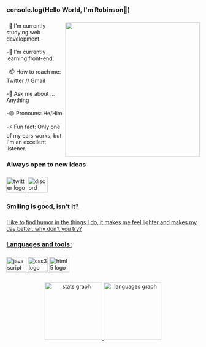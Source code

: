 <h3 align="left">console.log(Hello World, I'm Robinson👋)</h3>

###

<img align="right" height="350" src="https://www.thecoderpedia.com/wp-content/uploads/2020/06/Programming-Memes-Programmer-while-sleeping.jpg?x34900"  />

###

<p align="left">-🔭 I’m currently studying web development.<br><br>-🌱 I’m currently learning front-end.<br><br>-📫 How to reach me: Twitter // Gmail<br><br>-💬 Ask me about ... Anything<br><br>-😄 Pronouns: He/Him<br><br>-⚡ Fun fact: Only one of my ears works, but I'm an excellent listener.</p>

###

<h3 align="left">Always open to new ideas</h3>

###

<div align="left">
  <a href="https://twitter.com/robinsoncarvalh" target="_blank">
    <img src="https://raw.githubusercontent.com/maurodesouza/profile-readme-generator/master/src/assets/icons/social/twitter/default.svg" width="52" height="40" alt="twitter logo"  />
  </a>
  <a href="https://discord.com/users/Robishow#9730" target="_blank">
    <img src="https://raw.githubusercontent.com/maurodesouza/profile-readme-generator/master/src/assets/icons/social/discord/default.svg" width="52" height="40" alt="discord logo"  />
  
</div>

###

<h3 align="left">Smiling is good, isn't it?</h3>

###

<p align="left">I like to find humor in the things I do, it makes me feel lighter and makes my day better. why don't you try?</p>

###

<h3 align="left">Languages and tools:</h3>

###

<div align="left">
  <img src="https://cdn.jsdelivr.net/gh/devicons/devicon/icons/javascript/javascript-original.svg" height="40" width="52" alt="javascript logo"  />
  <img src="https://cdn.jsdelivr.net/gh/devicons/devicon/icons/css3/css3-original.svg" height="40" width="52" alt="css3 logo"  />
  <img src="https://cdn.jsdelivr.net/gh/devicons/devicon/icons/html5/html5-original.svg" height="40" width="52" alt="html5 logo"  />
</div>

###


<div align="center">
  <img src="https://github-readme-stats.vercel.app/api?hide_title=false&hide_rank=false&show_icons=true&include_all_commits=true&count_private=true&disable_animations=false&theme=dracula&locale=en&hide_border=false&username=RobinsonXavier " height="150" alt="stats graph"  />
  <img src="https://github-readme-stats.vercel.app/api/top-langs?locale=en&hide_title=false&layout=compact&card_width=320&langs_count=5&theme=dracula&hide_border=false&username=RobinsonXavier " height="150" alt="languages graph"  />
</div>

###
